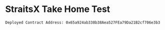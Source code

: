 # StraitsX Take Home Test

```
Deployed Contract Address: 0x65a924ab338b38Aea527FEa79Da21B2cf706e3b3
```
